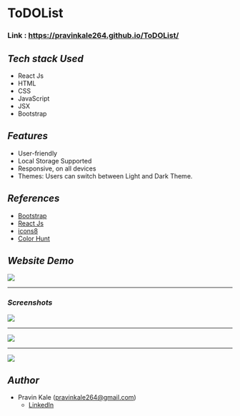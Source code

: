 # ToDOList

### Link : https://pravinkale264.github.io/ToDOList/

## *Tech stack Used*

- React Js
- HTML
- CSS
- JavaScript
- JSX
- Bootstrap

## *Features*

* User-friendly
* Local Storage Supported
* Responsive, on all devices
* Themes: Users can switch between Light and Dark Theme.

## *References*

* [Bootstrap](https://getbootstrap.com/docs/5.2/getting-started/introduction/)
* [React Js](https://reactjs.org/docs/getting-started.html)
* [icons8](https://icons8.com/icons/)
* [Color Hunt](https://colorhunt.co/palettes/)


## *Website Demo*

<img src="https://user-images.githubusercontent.com/91412104/206133959-97e15099-f58d-4698-86f0-74c179c826fd.gif" >
<hr>

### *Screenshots*

<div>

<img src="https://user-images.githubusercontent.com/91412104/206136494-e3c4c56d-6cb0-432a-b9b0-d04b5cf5309c.png" >
<hr>

<img src="https://user-images.githubusercontent.com/91412104/206136129-a2d507ca-724b-42cd-a84a-b3a8ef0fb15d.png" >
<hr>
<img src="https://user-images.githubusercontent.com/91412104/206136876-1ee44ff1-f9e9-4113-8830-59fde201f1f8.png" >

</div>

## *Author*

* Pravin Kale (pravinkale264@gmail.com)
  - [LinkedIn](https://www.linkedin.com/in/pravin-kale-b07a901ba/)
